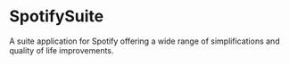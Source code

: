 # SpotifySuite
A suite application for Spotify offering a wide range of simplifications and quality of life improvements.

